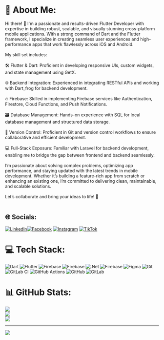 # 💫 About Me:
Hi there! 👋 I'm a passionate and results-driven Flutter Developer with expertise in building robust, scalable, and visually stunning cross-platform mobile applications. With a strong command of Dart and the Flutter framework, I specialize in creating seamless user experiences and high-performance apps that work flawlessly across iOS and Android.<br><br>My skill set includes:<br><br>🛠️ Flutter & Dart: Proficient in developing responsive UIs, custom widgets, and state management using GetX.<br><br>🌐 Backend Integration: Experienced in integrating RESTful APIs and working with Dart_frog for backend development.<br><br>🔥 Firebase: Skilled in implementing Firebase services like Authentication, Firestore, Cloud Functions, and Push Notifications.<br><br>🗃️ Database Management: Hands-on experience with SQL for local database management and structured data storage.<br><br>🚀 Version Control: Proficient in Git and version control workflows to ensure collaborative and efficient development.<br><br>💻 Full-Stack Exposure: Familiar with Laravel for backend development, enabling me to bridge the gap between frontend and backend seamlessly.<br><br>I’m passionate about solving complex problems, optimizing app performance, and staying updated with the latest trends in mobile development. Whether it’s building a feature-rich app from scratch or enhancing an existing one, I’m committed to delivering clean, maintainable, and scalable solutions.<br><br>Let’s collaborate and bring your ideas to life! 🚀<br><br>


## 🌐 Socials:
[![LinkedIn](https://img.shields.io/badge/LinkedIn-%230077B5.svg?logo=linkedin&logoColor=white)](https://linkedin.com/in/dennis-mutai254)[![Facebook](https://img.shields.io/badge/Facebook-%231877F2.svg?logo=Facebook&logoColor=white)](https://facebook.com/dennis.mutai.73700) [![Instagram](https://img.shields.io/badge/Instagram-%23E4405F.svg?logo=Instagram&logoColor=white)](https://instagram.com/@DENNISM2591)  [![TikTok](https://img.shields.io/badge/TikTok-%23000000.svg?logo=TikTok&logoColor=white)](https://tiktok.com/@@dennoh191) 

# 💻 Tech Stack:
![Dart](https://img.shields.io/badge/dart-%230175C2.svg?style=for-the-badge&logo=dart&logoColor=white) ![Flutter](https://img.shields.io/badge/Flutter-%2302569B.svg?style=for-the-badge&logo=Flutter&logoColor=white) ![Firebase](https://img.shields.io/badge/firebase-%23039BE5.svg?style=for-the-badge&logo=firebase) ![Firebase](https://img.shields.io/badge/firebase-%23039BE5.svg?style=for-the-badge&logo=firebase) ![.Net](https://img.shields.io/badge/.NET-5C2D91?style=for-the-badge&logo=.net&logoColor=white) ![Firebase](https://img.shields.io/badge/firebase-a08021?style=for-the-badge&logo=firebase&logoColor=ffcd34) ![Figma](https://img.shields.io/badge/figma-%23F24E1E.svg?style=for-the-badge&logo=figma&logoColor=white) ![Git](https://img.shields.io/badge/git-%23F05033.svg?style=for-the-badge&logo=git&logoColor=white) ![GitLab CI](https://img.shields.io/badge/gitlab%20CI-%23181717.svg?style=for-the-badge&logo=gitlab&logoColor=white) ![GitHub Actions](https://img.shields.io/badge/github%20actions-%232671E5.svg?style=for-the-badge&logo=githubactions&logoColor=white) ![GitHub](https://img.shields.io/badge/github-%23121011.svg?style=for-the-badge&logo=github&logoColor=white) ![GitLab](https://img.shields.io/badge/gitlab-%23181717.svg?style=for-the-badge&logo=gitlab&logoColor=white)
# 📊 GitHub Stats:
![](https://github-readme-stats.vercel.app/api?username=Dev-Kibiwot&theme=blue-white&hide_border=false&include_all_commits=false&count_private=false)<br/>
![](https://nirzak-streak-stats.vercel.app/?user=Dev-Kibiwot&theme=black-white&hide_border=false)<br/>
![](https://github-readme-stats.vercel.app/api/top-langs/?username=Dev-Kibiwot&theme=white-black&hide_border=false&include_all_commits=false&count_private=false&layout=compact)

---
[![](https://visitcount.itsvg.in/api?id=Dev-Kibiwot&icon=5&color=13)](https://visitcount.itsvg.in)

